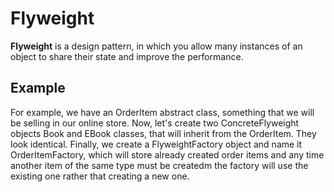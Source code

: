 # Flyweight

**Flyweight** is a design pattern, in which you allow many instances of an object to share their state and improve the performance.

## Example
For example, we have an OrderItem abstract class, something that we will be selling in our online store.
Now, let's create two ConcreteFlyweight objects Book and EBook classes, that will inherit from the OrderItem. They look identical.
Finally, we create a FlyweightFactory object and name it OrderItemFactory, which will store already created order items and any time 
another item of the same type must be createdm the factory will use the existing one rather that creating a new one.